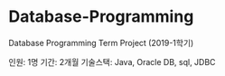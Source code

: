 # Database-Programming
Database Programming Term Project (2019-1학기)

인원: 1명
기간: 2개월
기술스택: Java, Oracle DB, sql, JDBC
